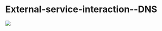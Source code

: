 # External-service-interaction--DNS


[![](https://github.com/Offensive-Penetration-Security/External-service-interaction-DNS/blob/main/extdnspng.png)](https://portswigger.net/kb/issues/00300200_external-service-interaction-dns)
